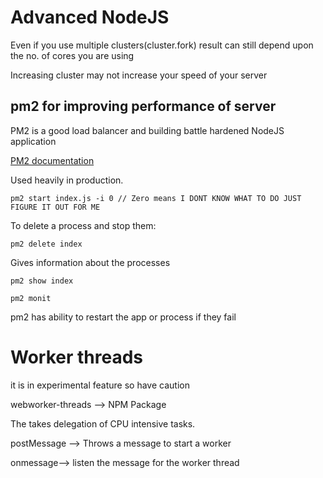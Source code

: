 # Advanced NodeJS

Even if you use multiple clusters(cluster.fork) result can still depend upon the no. of cores you are using

Increasing cluster may not increase your speed of your server

## pm2 for improving performance of server

PM2 is a good load balancer and building battle hardened NodeJS application

[PM2 documentation](https://pm2.io/)

Used heavily in production.

```
pm2 start index.js -i 0 // Zero means I DONT KNOW WHAT TO DO JUST FIGURE IT OUT FOR ME
```

To delete a process and stop them:

```
pm2 delete index
```

Gives information about the processes

```
pm2 show index
```

```
pm2 monit
```

pm2 has ability to restart the app or process if they fail

# Worker threads

it is in experimental feature so have caution

webworker-threads --> NPM Package

The takes delegation of CPU intensive tasks.

postMessage --> Throws a message to start a worker

onmessage--> listen the message for the worker thread
